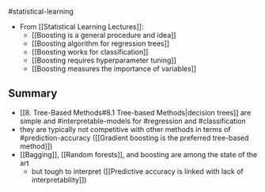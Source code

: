 #statistical-learning 

- From [[Statistical Learning Lectures]]:
	- [[Boosting is a general procedure and idea]]
	- [[Boosting algorithm for regression trees]]
	- [[Boosting works for classification]]
	- [[Boosting requires hyperparameter tuning]]
	- [[Boosting measures the importance of variables]]

## Summary
- [[8. Tree-Based Methods#8.1 Tree-based Methods|decision trees]] are simple and #interpretable-models for #regression and #classification
- they are typically not competitive with other methods in terms of #prediction-accuracy ([[Gradient boosting is the preferred tree-based method]])
- [[Bagging]], [[Random forests]], and boosting are among the state of the art
	- but tough to interpret ([[Predictive accuracy is linked with lack of interpretability]])